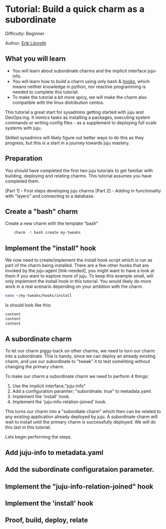 # Tutorial: Build a quick charm as a subordinate

Difficulty: Beginner

Author: [Erik Lönroth](http://eriklonroth.wordpress.com)

## What you will learn
* You will learn about subordinate charms and the implicit interface juju-info.
* You will learn how to build a charm using only bash & [hooks], which means neither knowledge in python, nor reactive programming is needed to complete this tutorial.
* To make the tutorial a bit more spicy, we will make the charm also compatible with the linux distribution centos.

This tutorial a great start for sysadmins getting started with juju and DevOps:ing. It mimics tasks as installing a packages, executing system commands or writing config files - as a supplement to deploying full scale systems with juju.

Skilled sysadmins will likely figure out better ways to do this as they progress, but this is a start in a journey towards juju mastery.

## Preparation
You should have completed the first two juju tutorials to get familiar with building, deploying and relating charms. This tutorial assumes you have completed them.

[Part 1] - First steps developing juju charms
[Part 2] - Adding in functionality with "layers" and connecting to a database.

## Create a "bash" charm
Create a new charm with the template "bash"
```bash
    charm -t bash create my-tweaks
```

## Implement the "install" hook
We now need to create/implement the install hook script which is run as part of the charm being installed. There are a few other hooks that are invoked by the juju-agent [link-needed], you might want to have a look at them if you want to explore more of juju. To keep this example small, will only implement the install hook in this tutorial. You would likely do more work in a real scenario depending on your ambition with the charm.
```bash
nano ~/my-tweaks/hooks/install
```
Is should look like this:
```bash
content
content
content
```


## A subordinate charm
To let our charm piggy-back on other charms, we need to turn our charm into a subordinate. This is handy, since we can deploy an already existing charm, and use our subordinate to "tweak" it to test somehting without changing the primary charm. 

To make our charm a subordinate charm we need to perform 4 things:

1. Use the implicit interface;"juju-info" 
2. Add a configuration paramter; "subordinate: true" to metadata.yaml.
3. Implement the 'install' hook.
4. Implement the 'juju-info-relation-joined' hook.

This turns our charm into a "subordiate charm" which then can be related to any existing application already deployed by juju. A subordinate charm will wait to install until the primary charm is successfully deployed. We will do this last in this tutorial.

Lets begin performing the steps.
## Add juju-info to metadata.yaml
## Add the subordinate configurataion parameter.
## Implement the "juju-info-relation-joined" hook
## Implement the 'install' hook

## Proof, build, deploy, relate

[hooks]: https://docs.jujucharms.com/2.5/en/authors-charm-hooks